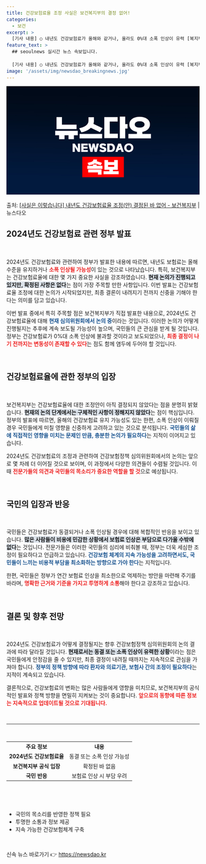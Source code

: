 ```yaml
---
title: 건강보험료율 조정 사실은 보건복지부의 결정 없어!
categories:
  - 보건
excerpt: >
  [기사 내용] ○ 내년도 건강보험료가 올해와 같거나, 올라도 0%대 소폭 인상이 유력 [복지부 설명] ○ 현…
feature_text: >
  ## seoulnews 실시간 뉴스 속보입니다.

  [기사 내용] ○ 내년도 건강보험료가 올해와 같거나, 올라도 0%대 소폭 인상이 유력 [복지부 설명] ○ 현…
image: '/assets/img/newsdao_breakingnews.jpg'
---
```


![뉴스다오 속보](/assets/img/newsdao_breakingnews.jpg)

<p>출처: <a href="https://newsdao.kr/1717" rel="dofollow">[사실은 이렇습니다] 내년도 건강보험료율 조정(안) 결정된 바 없어 - 보건복지부</a> | 뉴스다오</p>

<h2 data-ke-size="size26">2024년도 건강보험료 관련 정부 발표</h2>

<p data-ke-size="size16">&nbsp;</p>

2024년도 건강보험료와 관련하여 정부가 발표한 내용에 따르면, 내년도 보험료는 올해 수준을 유지하거나 <b><span style="color: #ee2323;">소폭 인상될 가능성</span></b>이 있는 것으로 나타났습니다. 특히, 보건복지부는 건강보험료율에 대한 몇 가지 중요한 사실을 강조하였습니다. <b><span style="background-color: #21538527;">현재 논의가 진행되고 있지만, 확정된 사항은 없다</span></b>는 점이 가장 주목할 만한 사항입니다. 이번 발표는 건강보험료율 조정에 대한 논의가 시작되었지만, 최종 결론이 내려지기 전까지 신중을 기해야 한다는 의미를 담고 있습니다.

이번 발표 중에서 특히 주목할 점은 보건복지부가 직접 발표한 내용으로, 2024년도 건강보험료율에 대해 <b><span style="color: #1a5490;">현재 심의위원회에서 논의 중</span></b>이라는 것입니다. 이러한 논의가 어떻게 진행될지는 추후에 계속 보도될 가능성이 높으며, 국민들의 큰 관심을 받게 될 것입니다. 정부는 건강보험료가 0%대 소폭 인상에 불과할 것이라고 보도되었으나, <b><span style="color: #ee2323;">최종 결정이 나기 전까지는 변동성이 존재할 수 있다</span></b>는 점도 함께 염두에 두어야 할 것입니다.

<p data-ke-size="size16">&nbsp;</p>

<h2 data-ke-size="size26">건강보험료율에 관한 정부의 입장</h2>

<p data-ke-size="size16">&nbsp;</p>

보건복지부는 건강보험료율에 대한 조정안이 아직 결정되지 않았다는 점을 분명히 밝혔습니다. <b><span style="background-color: #21538527;">현재의 논의 단계에서는 구체적인 사항이 정해지지 않았다</span></b>는 점이 핵심입니다. 정부의 발표에 따르면, 올해의 건강보험료 유지 가능성도 있는 한편, 소폭 인상이 이뤄질 경우 국민들에게 미칠 영향을 신중하게 고려하고 있는 것으로 분석됩니다. <b><span style="color: #1a5490;">국민들의 삶에 직접적인 영향을 미치는 문제인 만큼, 충분한 논의가 필요하다</span></b>는 지적이 이어지고 있습니다.

2024년도 건강보험료의 조정과 관련하여 건강보험정책 심의위원회에서의 논의는 앞으로 몇 차례 더 이어질 것으로 보이며, 이 과정에서 다양한 의견들이 수렴될 것입니다. 이 때 <b><span style="color: #ee2323;">전문가들의 의견과 국민들의 목소리가 중요한 역할을 할 것</span></b>으로 예상됩니다.

<p data-ke-size="size16">&nbsp;</p>

<h2 data-ke-size="size26">국민의 입장과 반응</h2>

<p data-ke-size="size16">&nbsp;</p>

국민들은 건강보험료가 동결되거나 소폭 인상될 경우에 대해 복합적인 반응을 보이고 있습니다. <b><span style="background-color: #21538527;">많은 사람들이 비용에 민감한 상황에서 보험료 인상은 부담으로 다가올 수밖에 없다</span></b>는 것입니다. 전문가들은 이러한 국민들의 심리에 비춰볼 때, 정부는 더욱 세심한 조정이 필요하다고 언급하고 있습니다. <b><span style="color: #1a5490;">건강보험 체계의 지속 가능성을 고려하면서도, 국민들이 느끼는 비용적 부담을 최소화하는 방향으로 가야 한다</span></b>는 지적입니다.

한편, 국민들은 정부가 연간 보험료 인상을 최소한으로 억제하는 방안을 마련해 주기를 바라며, <b><span style="color: #ee2323;">명확한 근거와 기준을 가지고 투명하게 소통</span></b>해야 한다고 강조하고 있습니다. 

<p data-ke-size="size16">&nbsp;</p>

<h2 data-ke-size="size26">결론 및 향후 전망</h2>

<p data-ke-size="size16">&nbsp;</p>

2024년도 건강보험료가 어떻게 결정될지는 향후 건강보험정책 심의위원회의 논의 결과에 따라 달라질 것입니다. <b><span style="background-color: #21538527;">현재로서는 동결 또는 소폭 인상이 유력한 상황</span></b>이라는 점은 국민들에게 안정감을 줄 수 있지만, 최종 결정이 내려질 때까지는 지속적으로 관심을 가져야 합니다. <b><span style="color: #1a5490;">정부의 정책 방향에 따라 환자와 의료기관, 보험사 간의 조정이 필요하다</span></b>는 지적이 계속되고 있습니다.

결론적으로, 건강보험료의 변화는 많은 사람들에게 영향을 미치므로, 보건복지부의 공식적인 발표와 정책 방향을 면밀히 지켜보는 것이 중요합니다. <b><span style="color: #ee2323;">앞으로의 동향에 따른 정보는 지속적으로 업데이트될 것으로 기대됩니다.</span></b>

<p data-ke-size="size16">&nbsp;</p>

<hr/>

<p data-ke-size="size16">&nbsp;</p>

<table style="width: 100%; border-collapse: collapse;">
  <tr style="height: 20px;">
    <td style="text-align: center; height: 17px;"><b>주요 정보</b></td>
    <td style="text-align: center; height: 17px;"><b>내용</b></td>
  </tr>
  <tr style="height: 20px;">
    <td style="text-align: center; height: 17px;"><b>2024년도 건강보험료율</b></td>
    <td style="text-align: center; height: 17px;">동결 또는 소폭 인상 가능성</td>
  </tr>
  <tr style="height: 20px;">
    <td style="text-align: center; height: 17px;"><b>보건복지부 공식 입장</b></td>
    <td style="text-align: center; height: 17px;">확정된 바 없음</td>
  </tr>
  <tr style="height: 20px;">
    <td style="text-align: center; height: 17px;"><b>국민 반응</b></td>
    <td style="text-align: center; height: 17px;">보험료 인상 시 부담 우려</td>
  </tr>
</table>

<p data-ke-size="size16">&nbsp;</p>

<p data-ke-size="size16">&nbsp;</p>

<ul>
  <li>국민의 목소리를 반영한 정책 필요</li>
  <li>투명한 소통과 정보 제공</li>
  <li>지속 가능한 건강보험체계 구축</li>
</ul>

<p data-ke-size="size16">&nbsp;</p> 

신속 뉴스 바로가기 👉 <a href="https://newsdao.kr" rel="dofollow">https://newsdao.kr</a>


